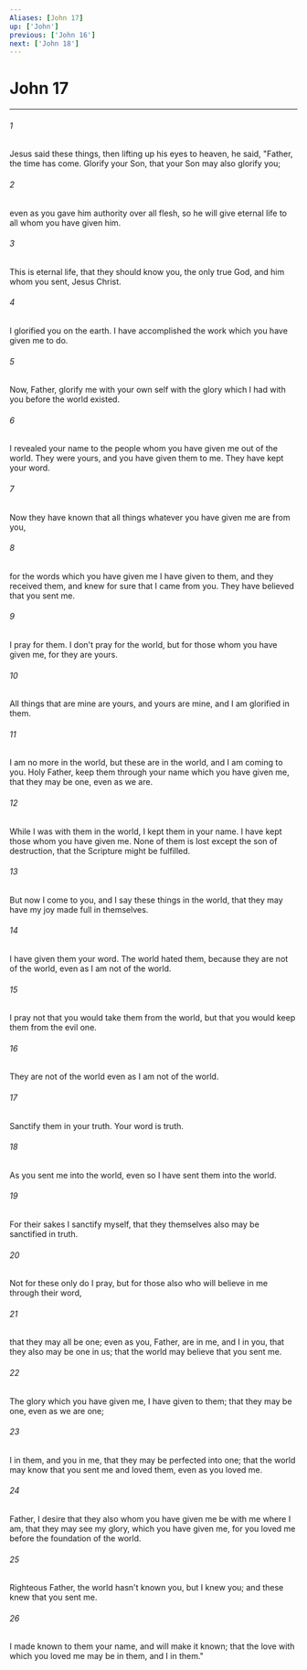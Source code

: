 ```yaml
---
Aliases: [John 17]
up: ['John']
previous: ['John 16']
next: ['John 18']
---
```

# John 17
***





###### 1 

Jesus said these things, then lifting up his eyes to heaven, he said, "Father, the time has come. Glorify your Son, that your Son may also glorify you; 



###### 2 

even as you gave him authority over all flesh, so he will give eternal life to all whom you have given him. 



###### 3 

This is eternal life, that they should know you, the only true God, and him whom you sent, Jesus Christ. 



###### 4 

I glorified you on the earth. I have accomplished the work which you have given me to do. 



###### 5 

Now, Father, glorify me with your own self with the glory which I had with you before the world existed. 



###### 6 

I revealed your name to the people whom you have given me out of the world. They were yours, and you have given them to me. They have kept your word. 



###### 7 

Now they have known that all things whatever you have given me are from you, 



###### 8 

for the words which you have given me I have given to them, and they received them, and knew for sure that I came from you. They have believed that you sent me. 



###### 9 

I pray for them. I don't pray for the world, but for those whom you have given me, for they are yours. 



###### 10 

All things that are mine are yours, and yours are mine, and I am glorified in them. 



###### 11 

I am no more in the world, but these are in the world, and I am coming to you. Holy Father, keep them through your name which you have given me, that they may be one, even as we are. 



###### 12 

While I was with them in the world, I kept them in your name. I have kept those whom you have given me. None of them is lost except the son of destruction, that the Scripture might be fulfilled. 



###### 13 

But now I come to you, and I say these things in the world, that they may have my joy made full in themselves. 



###### 14 

I have given them your word. The world hated them, because they are not of the world, even as I am not of the world. 



###### 15 

I pray not that you would take them from the world, but that you would keep them from the evil one. 



###### 16 

They are not of the world even as I am not of the world. 



###### 17 

Sanctify them in your truth. Your word is truth. 



###### 18 

As you sent me into the world, even so I have sent them into the world. 



###### 19 

For their sakes I sanctify myself, that they themselves also may be sanctified in truth. 



###### 20 

Not for these only do I pray, but for those also who will believe in me through their word, 



###### 21 

that they may all be one; even as you, Father, are in me, and I in you, that they also may be one in us; that the world may believe that you sent me. 



###### 22 

The glory which you have given me, I have given to them; that they may be one, even as we are one; 



###### 23 

I in them, and you in me, that they may be perfected into one; that the world may know that you sent me and loved them, even as you loved me. 



###### 24 

Father, I desire that they also whom you have given me be with me where I am, that they may see my glory, which you have given me, for you loved me before the foundation of the world. 



###### 25 

Righteous Father, the world hasn't known you, but I knew you; and these knew that you sent me. 



###### 26 

I made known to them your name, and will make it known; that the love with which you loved me may be in them, and I in them."
